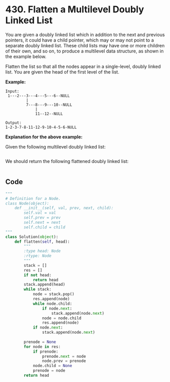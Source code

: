 # 430. Flatten a Multilevel Doubly Linked List

You are given a doubly linked list which in addition to the next and previous pointers, it could have a child pointer, which may or may not point to a separate doubly linked list. These child lists may have one or more children of their own, and so on, to produce a multilevel data structure, as shown in the example below.

Flatten the list so that all the nodes appear in a single-level, doubly linked list. You are given the head of the first level of the list.

 

**Example:**

```
Input:
 1---2---3---4---5---6--NULL
         |
         7---8---9---10--NULL
             |
             11--12--NULL

Output:
1-2-3-7-8-11-12-9-10-4-5-6-NULL
```

 

**Explanation for the above example:**

Given the following multilevel doubly linked list:

```

```

 

We should return the following flattened doubly linked list:

```

```



## Code

```python
"""
# Definition for a Node.
class Node(object):
    def __init__(self, val, prev, next, child):
        self.val = val
        self.prev = prev
        self.next = next
        self.child = child
"""
class Solution(object):
    def flatten(self, head):
        """
        :type head: Node
        :rtype: Node
        """
        stack = []
        res = []
        if not head:
            return head
        stack.append(head)
        while stack:
            node = stack.pop()
            res.append(node)
            while node.child:
                if node.next:
                    stack.append(node.next)
                node = node.child
                res.append(node)
            if node.next:
                stack.append(node.next)
        
        prenode = None
        for node in res:
            if prenode:
                prenode.next = node
                node.prev = prenode
            node.child = None
            prenode = node
        return head
```

